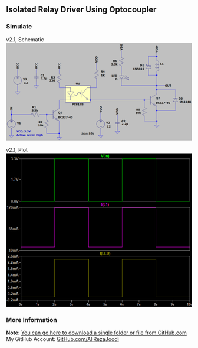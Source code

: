 ## Isolated Relay Driver Using Optocoupler

### Simulate
v2.1, Schematic  
![](Simulate/v2.1_Schematic.png)

v2.1, Plot  
![](Simulate/v2.1_Plot.png)

### More Information
**Note**: [You can go here to download a single folder or file from GitHub.com](https://minhaskamal.github.io/DownGit/#/home)  
My GitHub Account: [GitHub.com/AliRezaJoodi](https://github.com/AliRezaJoodi)  